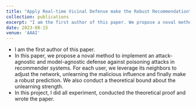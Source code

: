```yaml
---
title: "Apply Real-time Vicinal Defense make the Robust Recommendation"
collection: publications
excerpt: "I am the first author of this paper. We propose a noval method to implement an attack-agnostic and model-agnostic defense against poisoning attacks in recommender systems. We also conduct a theoretical bound about the unlearning strength. <a href='/publications/2010-10-01-paper-title-number-2' target='_blank'>Details</a>"
date: 2023-08-15
venue: 'AAAI'
---
```

* I am the first author of this paper.
* In this paper, we propose a noval method to implement an attack-agnostic and model-agnostic defense against poisoning attacks in recommender systems. For each user, we leverage its neighbors to adjust the network, unlearning the malicious influence and finally make a robust prediction. We also conduct a theoretical bound about the unlearning strength.
* In this project, I did all experiment, conducted the theoretical proof and wrote the paper.
